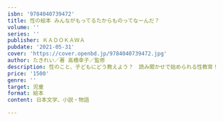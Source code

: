 ```yaml
---
isbn: '9784040739472'
title: 性の絵本 みんながもってるたからものってなーんだ？
volume: ''
series: ''
publisher: ＫＡＤＯＫＡＷＡ
pubdate: '2021-05-31'
cover: 'https://cover.openbd.jp/9784040739472.jpg'
author: たきれい／著 高橋幸子／監修
description: 性のこと、子どもにどう教えよう？　読み聞かせで始められる性教育！
price: '1500'
genre: ''
target: 児童
format: 絵本
content: 日本文学、小説・物語

---
```

